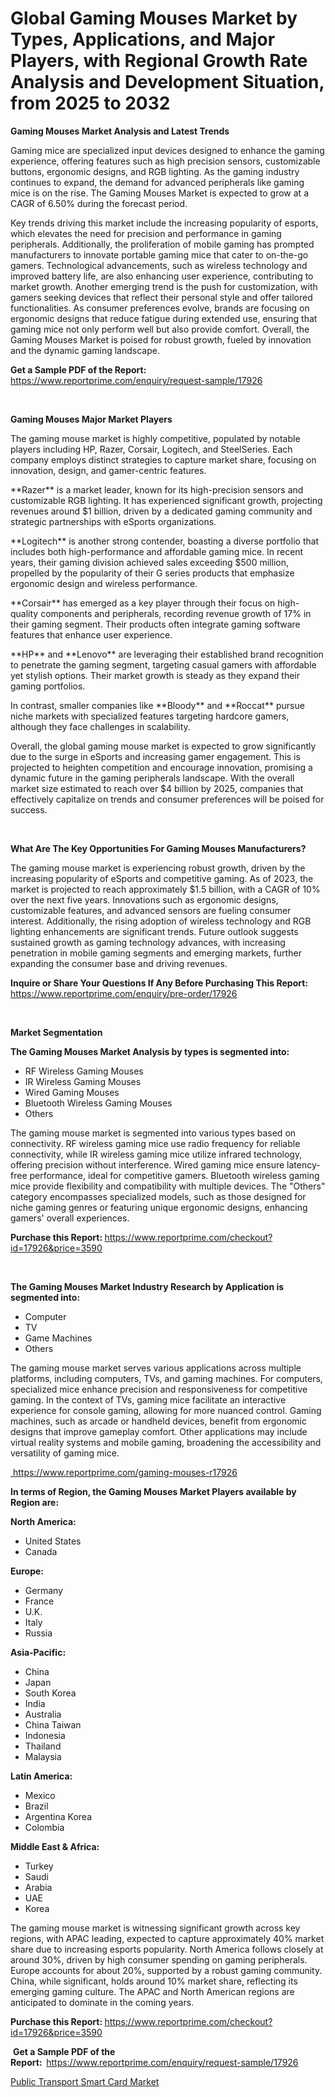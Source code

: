 <p><h1>Global Gaming Mouses Market by Types, Applications, and Major Players, with Regional Growth Rate Analysis and Development Situation, from 2025 to 2032</h1></p><p><strong>Gaming Mouses Market Analysis and Latest Trends</strong></p>
<p><p>Gaming mice are specialized input devices designed to enhance the gaming experience, offering features such as high precision sensors, customizable buttons, ergonomic designs, and RGB lighting. As the gaming industry continues to expand, the demand for advanced peripherals like gaming mice is on the rise. The Gaming Mouses Market is expected to grow at a CAGR of 6.50% during the forecast period. </p><p>Key trends driving this market include the increasing popularity of esports, which elevates the need for precision and performance in gaming peripherals. Additionally, the proliferation of mobile gaming has prompted manufacturers to innovate portable gaming mice that cater to on-the-go gamers. Technological advancements, such as wireless technology and improved battery life, are also enhancing user experience, contributing to market growth. Another emerging trend is the push for customization, with gamers seeking devices that reflect their personal style and offer tailored functionalities. As consumer preferences evolve, brands are focusing on ergonomic designs that reduce fatigue during extended use, ensuring that gaming mice not only perform well but also provide comfort. Overall, the Gaming Mouses Market is poised for robust growth, fueled by innovation and the dynamic gaming landscape.</p></p>
<p><strong>Get a Sample PDF of the Report:&nbsp;</strong> <a href="https://www.reportprime.com/enquiry/request-sample/17926?utm_campaign=2033&utm_medium=2&utm_source=Github&utm_content=ia&utm_term=18032025&utm_id=gaming-mouses">https://www.reportprime.com/enquiry/request-sample/17926</a></p>
<p>&nbsp;</p>
<p><strong>Gaming Mouses Major Market Players</strong></p>
<p><p>The gaming mouse market is highly competitive, populated by notable players including HP, Razer, Corsair, Logitech, and SteelSeries. Each company employs distinct strategies to capture market share, focusing on innovation, design, and gamer-centric features.</p><p>**Razer** is a market leader, known for its high-precision sensors and customizable RGB lighting. It has experienced significant growth, projecting revenues around $1 billion, driven by a dedicated gaming community and strategic partnerships with eSports organizations. </p><p>**Logitech** is another strong contender, boasting a diverse portfolio that includes both high-performance and affordable gaming mice. In recent years, their gaming division achieved sales exceeding $500 million, propelled by the popularity of their G series products that emphasize ergonomic design and wireless performance.</p><p>**Corsair** has emerged as a key player through their focus on high-quality components and peripherals, recording revenue growth of 17% in their gaming segment. Their products often integrate gaming software features that enhance user experience.</p><p>**HP** and **Lenovo** are leveraging their established brand recognition to penetrate the gaming segment, targeting casual gamers with affordable yet stylish options. Their market growth is steady as they expand their gaming portfolios.</p><p>In contrast, smaller companies like **Bloody** and **Roccat** pursue niche markets with specialized features targeting hardcore gamers, although they face challenges in scalability.</p><p>Overall, the global gaming mouse market is expected to grow significantly due to the surge in eSports and increasing gamer engagement. This is projected to heighten competition and encourage innovation, promising a dynamic future in the gaming peripherals landscape. With the overall market size estimated to reach over $4 billion by 2025, companies that effectively capitalize on trends and consumer preferences will be poised for success.</p></p>
<p>&nbsp;</p>
<p><strong>What Are The Key Opportunities For Gaming Mouses Manufacturers?</strong></p>
<p><p>The gaming mouse market is experiencing robust growth, driven by the increasing popularity of eSports and competitive gaming. As of 2023, the market is projected to reach approximately $1.5 billion, with a CAGR of 10% over the next five years. Innovations such as ergonomic designs, customizable features, and advanced sensors are fueling consumer interest. Additionally, the rising adoption of wireless technology and RGB lighting enhancements are significant trends. Future outlook suggests sustained growth as gaming technology advances, with increasing penetration in mobile gaming segments and emerging markets, further expanding the consumer base and driving revenues.</p></p>
<p><strong>Inquire or Share Your Questions If Any Before Purchasing This Report:</strong> <a href="https://www.reportprime.com/enquiry/pre-order/17926?utm_campaign=2033&utm_medium=2&utm_source=Github&utm_content=ia&utm_term=18032025&utm_id=gaming-mouses">https://www.reportprime.com/enquiry/pre-order/17926</a></p>
<p>&nbsp;</p>
<p><strong>Market Segmentation</strong></p>
<p><strong>The Gaming Mouses Market Analysis by types is segmented into:</strong></p>
<p><ul><li>RF Wireless Gaming Mouses</li><li>IR Wireless Gaming Mouses</li><li>Wired Gaming Mouses</li><li>Bluetooth Wireless Gaming Mouses</li><li>Others</li></ul></p>
<p><p>The gaming mouse market is segmented into various types based on connectivity. RF wireless gaming mice use radio frequency for reliable connectivity, while IR wireless gaming mice utilize infrared technology, offering precision without interference. Wired gaming mice ensure latency-free performance, ideal for competitive gamers. Bluetooth wireless gaming mice provide flexibility and compatibility with multiple devices. The "Others" category encompasses specialized models, such as those designed for niche gaming genres or featuring unique ergonomic designs, enhancing gamers' overall experiences.</p></p>
<p><strong>Purchase this Report:&nbsp;</strong><a href="https://www.reportprime.com/checkout?id=17926&price=3590&utm_campaign=2033&utm_medium=2&utm_source=Github&utm_content=ia&utm_term=18032025&utm_id=gaming-mouses">https://www.reportprime.com/checkout?id=17926&price=3590</a></p>
<p>&nbsp;</p>
<p><strong>The Gaming Mouses Market Industry Research by Application is segmented into:</strong></p>
<p><ul><li>Computer</li><li>TV</li><li>Game Machines</li><li>Others</li></ul></p>
<p><p>The gaming mouse market serves various applications across multiple platforms, including computers, TVs, and gaming machines. For computers, specialized mice enhance precision and responsiveness for competitive gaming. In the context of TVs, gaming mice facilitate an interactive experience for console gaming, allowing for more nuanced control. Gaming machines, such as arcade or handheld devices, benefit from ergonomic designs that improve gameplay comfort. Other applications may include virtual reality systems and mobile gaming, broadening the accessibility and versatility of gaming mice.</p></p>
<p><a href="https://www.reportprime.com/gaming-mouses-r17926?utm_campaign=2033&utm_medium=2&utm_source=Github&utm_content=ia&utm_term=18032025&utm_id=gaming-mouses">&nbsp;https://www.reportprime.com/gaming-mouses-r17926</a></p>
<p><strong>In terms of Region, the Gaming Mouses Market Players available by Region are:</strong></p>
<p>
    <p> <strong> North America: </strong>
        <ul>
            <li>United States</li>
            <li>Canada</li>
        </ul>
        </p> 
    <p> <strong> Europe: </strong>
        <ul>
            <li>Germany</li>
            <li>France</li>
            <li>U.K.</li>
            <li>Italy</li>
            <li>Russia</li>
        </ul>
        </p> 
    <p> <strong> Asia-Pacific: </strong>
        <ul>
            <li>China</li>
            <li>Japan</li>
            <li>South Korea</li>
            <li>India</li>
            <li>Australia</li>
            <li>China Taiwan</li>
            <li>Indonesia</li>
            <li>Thailand</li>
            <li>Malaysia</li>
        </ul>
        </p> 
    <p> <strong> Latin America: </strong>
        <ul>
            <li>Mexico</li>
            <li>Brazil</li>
            <li>Argentina Korea</li>
            <li>Colombia</li>
        </ul>
        </p> 
    <p> <strong> Middle East & Africa: </strong>
        <ul>
            <li>Turkey</li>
            <li>Saudi</li>
            <li>Arabia</li>
            <li>UAE</li>
            <li>Korea</li>
        </ul>
    </p>
    </p>
<p><p>The gaming mouse market is witnessing significant growth across key regions, with APAC leading, expected to capture approximately 40% market share due to increasing esports popularity. North America follows closely at around 30%, driven by high consumer spending on gaming peripherals. Europe accounts for about 20%, supported by a robust gaming community. China, while significant, holds around 10% market share, reflecting its emerging gaming culture. The APAC and North American regions are anticipated to dominate in the coming years.</p></p>
<p><strong>Purchase this Report: </strong><a href="https://www.reportprime.com/checkout?id=17926&price=3590&utm_campaign=2033&utm_medium=2&utm_source=Github&utm_content=ia&utm_term=18032025&utm_id=gaming-mouses">https://www.reportprime.com/checkout?id=17926&price=3590</a></p>
<p>&nbsp;<strong>Get a Sample PDF of the Report:&nbsp;&nbsp;</strong><a href="https://www.reportprime.com/enquiry/request-sample/17926?utm_campaign=2033&utm_medium=2&utm_source=Github&utm_content=ia&utm_term=18032025&utm_id=gaming-mouses">https://www.reportprime.com/enquiry/request-sample/17926</a></p>
<p><strong></strong></p>
<p><p><a href="https://github.com/BryceTownsendr/Market-Research-Report-List-7/blob/main/public-transport-smart-card-market.md?utm_campaign=2033&utm_medium=2&utm_source=Github&utm_content=ia&utm_term=18032025&utm_id=gaming-mouses">Public Transport Smart Card Market</a></p></p>